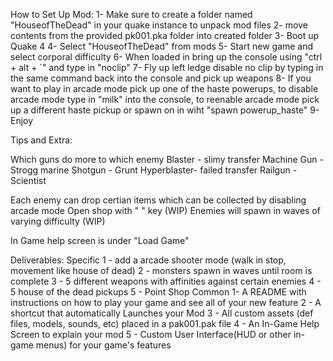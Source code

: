 How to Set Up Mod:
1- Make sure to create a folder named "HouseofTheDead" in your quake instance to unpack mod files
2- move contents from the provided pk001.pka folder into created folder
3- Boot up Quake 4
4- Select "HouseofTheDead" from mods
5- Start new game and select corporal difficulty
6- When loaded in bring up the console using "ctrl + alt + `" and type in "noclip" 
7- Fly up left ledge disable no clip by typing in the same command back into the console and pick up weapons
8- If you want to play in arcade mode pick up one of the haste powerups, to disable arcade mode type in "milk" into the console, to reenable arcade mode pick up a different haste pickup or spawn on in wiht "spawn powerup_haste"
9- Enjoy


Tips and Extra:

Which guns do more to which enemy
Blaster - slimy transfer
Machine Gun - Strogg marine
Shotgun -  Grunt
Hyperblaster- failed transfer
Railgun - Scientist

Each enemy can drop certian items which can be collected by disabling arcade mode
Open shop with " " key (WIP)
Enemies will spawn in waves of varying difficulty (WIP)

In Game help screen is under "Load Game"


Deliverables:
Specific
1 - add a arcade shooter mode (walk in stop, movement like house of dead)
2 - monsters spawn in waves until room is complete
3 - 5 different weapons with affinities against certain enemies
4 - 5 house of the dead pickups
5 - Point Shop
Common
1- A README with instructions on how to play your game and see all of your new feature
2 - A shortcut that automatically Launches your Mod
3 - All custom assets (def files, models, sounds, etc) placed in a pak001.pak file
4 - An In-Game Help Screen to explain your mod
5 - Custom User Interface(HUD or other in-game menus) for your game's features


